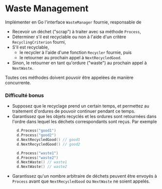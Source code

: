 # Waste Management

Implémenter en Go l'interface `WasteManager` fournie, responsable de

- Recevoir un déchet ("scrap") à traiter avec sa méthode `Process`,
- Déterminer s'il est recyclable ou non à l'aide d'un critère `RecyclingCriterion` fourni,
- S'il est recyclable,
    - le recycler à l'aide d'une fonction `Recycler` fournie, puis
    - le retourner au prochain appel à `NextRecycledGood`.
- Sinon, le retourner en tant qu'ordure ("waste") au prochain appel à `NextWaste`.

Toutes ces méthodes doivent pouvoir être appelées de manière concurrente.

### Difficulté bonus

- Supposez que le recyclage prend un certain temps, et permettez au traitement d'ordures de pouvoir continuer pendant ce temps.
- Garantissez que les objets recyclés et les ordures sont retournées dans l'ordre dans lequel les déchets correspondants sont reçus. Par exemple
  ```go
    d.Process("good1")
    d.Process("good2")
    d.NextRecycledGood() // good1
    d.NextRecycledGood() // good2

    d.Process("waste1")
    d.Process("waste2")
    d.NextWaste() // waste1
    d.NextWaste() // waste2
  ```
- Garantissez qu'un nombre arbitraire de déchets peuvent être envoyés à `Process` avant que `NextRecycledGood` ou `NextWaste` ne soient appelés.
